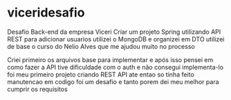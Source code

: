 # viceridesafio
Desafio Back-end da empresa Viceri
Criar um projeto Spring utilizando API REST para adicionar usuarios 
utilizei o MongoDB e organizei em DTO
utilizei de base o curso do Nelio Alves que me ajudou muito no processo

Criei primeiro os arquivos base para implementar e após isso pensei em como fazer a API
tive dificuldade com o auth e não consegui implementa-lo 
foi meu primeiro projeto criando REST API ate entao so tinha feito manutencao em codigo
foi um desafio e tanto porem dei meu melhor para cumprir os requisitos


